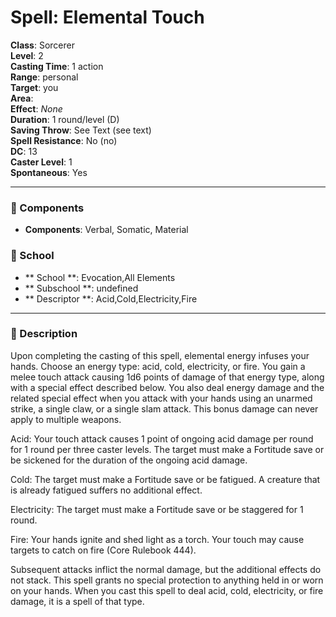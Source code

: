 
# Spell: Elemental Touch
**Class**: Sorcerer  
**Level**: 2  
**Casting Time**: 1 action  
**Range**: personal  
**Target**: you  
**Area**:   
**Effect**: _None_  
**Duration**: 1 round/level (D)  
**Saving Throw**: See Text (see text)  
**Spell Resistance**: No (no)  
**DC**: 13  
**Caster Level**: 1  
**Spontaneous**: Yes

---

### 🔮 Components
- **Components**: Verbal, Somatic, Material

### 🏫 School
- ** School **: Evocation,All Elements
- ** Subschool **: undefined
- ** Descriptor **: Acid,Cold,Electricity,Fire
---

### 📜 Description
Upon completing the casting of this spell, elemental energy infuses your hands. Choose an energy type: acid, cold, electricity, or fire. You gain a melee touch attack causing 1d6 points of damage of that energy type, along with a special effect described below. You also deal energy damage and the related special effect when you attack with your hands using an unarmed strike, a single claw, or a single slam attack. This bonus damage can never apply to multiple weapons.

Acid: Your touch attack causes 1 point of ongoing acid damage per round for 1 round per three caster levels. The target must make a Fortitude save or be sickened for the duration of the ongoing acid damage.

Cold: The target must make a Fortitude save or be fatigued. A creature that is already fatigued suffers no additional effect.

Electricity: The target must make a Fortitude save or be staggered for 1 round.

Fire: Your hands ignite and shed light as a torch. Your touch may cause targets to catch on fire (Core Rulebook 444). 

Subsequent attacks inflict the normal damage, but the additional effects do not stack. This spell grants no special protection to anything held in or worn on your hands. When you cast this spell to deal acid, cold, electricity, or fire damage, it is a spell of that type.

